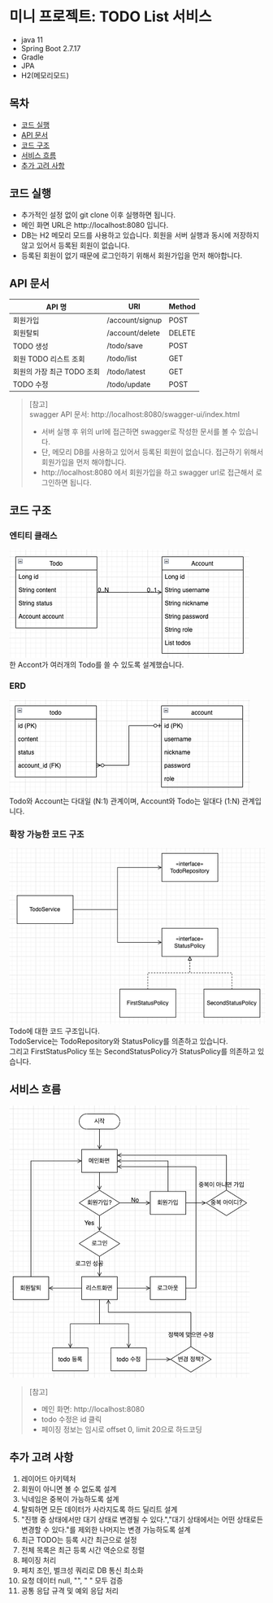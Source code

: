 # 미니 프로젝트: TODO List 서비스

* java 11
* Spring Boot 2.7.17
* Gradle
* JPA
* H2(메모리모드)

## 목차

- [코드 실행](#코드-실행)
- [API 문서](#API-문서)
- [코드 구조](#코드-구조)
- [서비스 흐름](#서비스-흐름)
- [추가 고려 사항](#추가-고려-사항)

## 코드 실행

* 추가적인 설정 없이 git clone 이후 실행하면 됩니다.
* 메인 화면 URL은 http://localhost:8080 입니다.
* DB는 H2 메모리 모드를 사용하고 있습니다. 회원을 서버 실행과 동시에 저장하지 않고 있어서 등록된 회원이 없습니다.
* 등록된 회원이 없기 때문에 로그인하기 위해서 회원가입을 먼저 해야합니다.

## API 문서

| API 명          | URI    | Method |
|----------------|--------|--------|
| 회원가입           | /account/signup | POST   |
| 회원탈퇴           | /account/delete   | DELETE |
| TODO 생성        | /todo/save   | POST   |
| 회원 TODO 리스트 조회 | /todo/list   | GET    |
| 회원의 가장 최근 TODO 조회 | /todo/latest   | GET    |
| TODO 수정 | /todo/update   | POST    |

> [참고] <br>
> swagger API 문서: http://localhost:8080/swagger-ui/index.html <br>
> * 서버 실행 후 위의 url에 접근하면 swagger로 작성한 문서를 볼 수 있습니다.
> * 단, 메모리 DB를 사용하고 있어서 등록된 회원이 없습니다. 접근하기 위해서 회원가입을 먼저 해야합니다.
> * http://localhost:8080 에서 회원가입을 하고 swagger url로 접근해서 로그인하면 됩니다.

## 코드 구조

### 엔티티 클래스

![img_1.png](readme/img_1.png)  
한 Accont가 여러개의 Todo를 쓸 수 있도록 설계했습니다.

### ERD

![img_2.png](readme/img_2.png)  
Todo와 Account는 다대일 (N:1) 관계이며, Account와 Todo는 일대다 (1:N) 관계입니다.

### 확장 가능한 코드 구조

![img_3.png](readme/img_3.png)  
Todo에 대한 코드 구조입니다.  
TodoService는 TodoRepository와 StatusPolicy를 의존하고 있습니다.  
그리고 FirstStatusPolicy 또는 SecondStatusPolicy가 StatusPolicy를 의존하고 있습니다.

## 서비스 흐름

![img_4.png](readme/img_4.png)  

> [참고]  
> * 메인 화면: http://localhost:8080
> * todo 수정은 id 클릭
> * 페이징 정보는 임시로 offset 0, limit 20으로 하드코딩


## 추가 고려 사항
1. 레이어드 아키텍처
2. 회원이 아니면 볼 수 없도록 설계
3. 닉네임은 중복이 가능하도록 설계
4. 탈퇴하면 모든 데이터가 사라지도록 하드 딜리트 설계
5. "진행 중 상태에서만 대기 상태로 변경될 수 있다.","대기 상태에서는 어떤 상태로든 변경할 수 있다."를 제외한 나머지는 변경 가능하도록 설계
6. 최근 TODO는 등록 시간 최근으로 설정
7. 전체 목록은 최근 등록 시간 역순으로 정렬
8. 페이징 처리
9. 페치 조인, 벌크성 쿼리로 DB 통신 최소화 
10. 요청 데이터 null, "", " " 모두 검증
11. 공통 응답 규격 및 예외 응답 처리